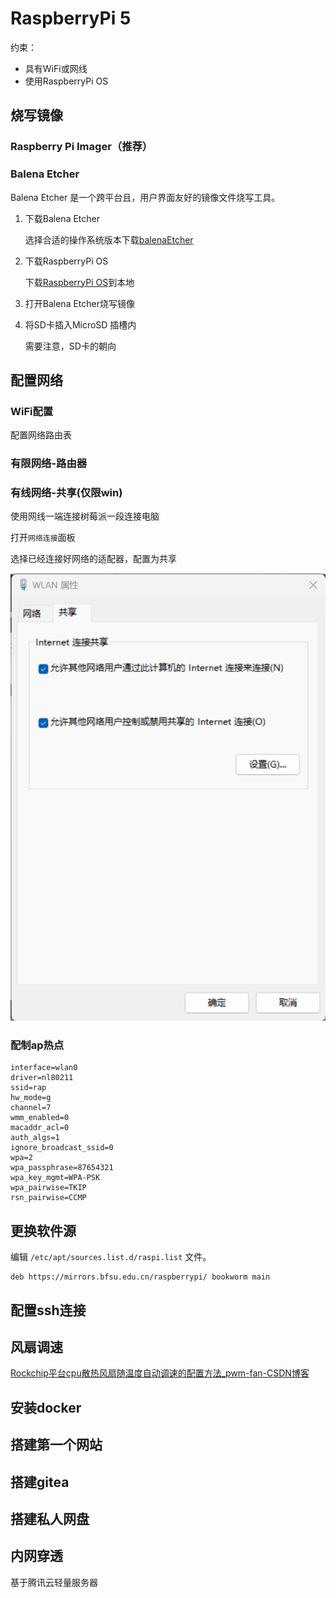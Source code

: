 # RaspberryPi 5

约束：

- 具有WiFi或网线
- 使用RaspberryPi OS

## 烧写镜像

### Raspberry Pi Imager（推荐）

### Balena Etcher

Balena Etcher 是一个跨平台且，用户界面友好的镜像文件烧写工具。

1. 下载Balena Etcher

   选择合适的操作系统版本下载[balenaEtcher](https://etcher.balena.io/)

2. 下载RaspberryPi OS

   下载[RaspberryPi OS](https://mirrors.bfsu.edu.cn/raspberry-pi-os-images/raspios_arm64/images/raspios_arm64-2024-03-15/2024-03-15-raspios-bookworm-arm64.img.xz)到本地

3. 打开Balena Etcher烧写镜像

4. 将SD卡插入MicroSD 插槽内

   需要注意，SD卡的朝向

## 配置网络

### WiFi配置

配置网络路由表



### 有限网络-路由器

### 有线网络-共享(仅限win)

使用网线一端连接树莓派一段连接电脑

打开`网络连接`面板

选择已经连接好网络的适配器，配置为共享

![image-20240506213909856](figures/image-20240506213909856.png)

### 配制ap热点

```text
interface=wlan0
driver=nl80211
ssid=rap
hw_mode=g
channel=7
wmm_enabled=0
macaddr_acl=0
auth_algs=1
ignore_broadcast_ssid=0
wpa=2
wpa_passphrase=87654321
wpa_key_mgmt=WPA-PSK
wpa_pairwise=TKIP
rsn_pairwise=CCMP
```

## 更换软件源

编辑 `/etc/apt/sources.list.d/raspi.list` 文件。

```
deb https://mirrors.bfsu.edu.cn/raspberrypi/ bookworm main
```

## 配置ssh连接

## 风扇调速

[Rockchip平台cpu散热风扇随温度自动调速的配置方法_pwm-fan-CSDN博客](https://blog.csdn.net/weixin_43245753/article/details/126227479)

## 安装docker

## 搭建第一个网站

## 搭建gitea

## 搭建私人网盘

## 内网穿透

基于腾讯云轻量服务器
